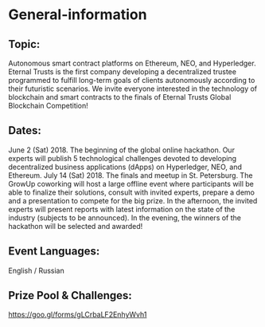 # General-information
## Topic:
Autonomous smart contract platforms on Ethereum, NEO, and Hyperledger. 
Eternal Trusts is the first company developing a decentralized trustee programmed to fulfill long-term goals of clients autonomously according to their futuristic scenarios. We invite everyone interested in the technology of blockchain and smart contracts to the finals of Eternal Trusts Global Blockchain Competition!

## Dates:
June 2 (Sat) 2018. The beginning of the global online hackathon. Our experts will publish 5 technological challenges devoted to developing decentralized business applications (dApps) on Hyperledger, NEO, and Ethereum.
July 14 (Sat) 2018. The finals and meetup in St. Petersburg. The GrowUp coworking will host a large offline event where participants will be able to finalize their solutions, consult with invited experts, prepare a demo and a presentation to compete for the big prize. In the afternoon, the invited experts will present reports with latest information on the state of the industry (subjects to be announced). In the evening, the winners of the hackathon will be selected and awarded!

## Event Languages:
English / Russian

## Prize Pool & Challenges:
https://goo.gl/forms/gLCrbaLF2EnhyWvh1
